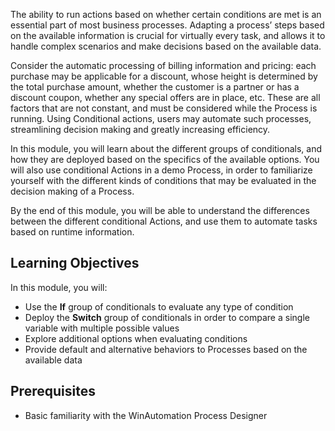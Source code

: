 The ability to run actions based on whether certain conditions are met is an essential part of most business processes. Adapting a process’ steps based on the available information is crucial for virtually every task, and allows it to handle complex scenarios and make decisions based on the available data.

Consider the automatic processing of billing information and pricing: each purchase may be applicable for a discount, whose height is determined by the total purchase amount, whether the customer is a partner or has a discount coupon, whether any special offers are in place, etc. These are all factors that are not constant, and must be considered while the Process is running. Using Conditional actions, users may automate such processes, streamlining decision making and greatly increasing efficiency.

In this module, you will learn about the different groups of conditionals, and how they are deployed based on the specifics of the available options. You will also use conditional Actions in a demo Process, in order to familiarize yourself with the different kinds of conditions that may be evaluated in the decision making of a Process.

By the end of this module, you will be able to understand the differences between the different conditional Actions, and use them to automate tasks based on runtime information.
## Learning Objectives
In this module, you will:
* Use the **If** group of conditionals to evaluate any type of condition
* Deploy the **Switch** group of conditionals in order to compare a single variable with multiple possible values
* Explore additional options when evaluating conditions
* Provide default and alternative behaviors to Processes based on the available data
## Prerequisites
* Basic familiarity with the WinAutomation Process Designer